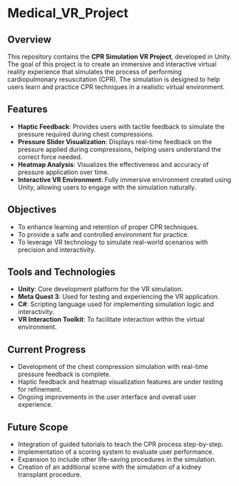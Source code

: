 # Medical_VR_Project

## Overview

This repository contains the **CPR Simulation VR Project**, developed in Unity. The goal of this project is to create an immersive and interactive virtual reality experience that simulates the process of performing cardiopulmonary resuscitation (CPR). The simulation is designed to help users learn and practice CPR techniques in a realistic virtual environment.

## Features

- **Haptic Feedback**: Provides users with tactile feedback to simulate the pressure required during chest compressions.
- **Pressure Slider Visualization**: Displays real-time feedback on the pressure applied during compressions, helping users understand the correct force needed.
- **Heatmap Analysis**: Visualizes the effectiveness and accuracy of pressure application over time.
- **Interactive VR Environment**: Fully immersive environment created using Unity, allowing users to engage with the simulation naturally.

## Objectives

- To enhance learning and retention of proper CPR techniques.
- To provide a safe and controlled environment for practice.
- To leverage VR technology to simulate real-world scenarios with precision and interactivity.

## Tools and Technologies

- **Unity**: Core development platform for the VR simulation.
- **Meta Quest 3**: Used for testing and experiencing the VR application.
- **C#**: Scripting language used for implementing simulation logic and interactivity.
- **VR Interaction Toolkit**: To facilitate interaction within the virtual environment.

## Current Progress

- Development of the chest compression simulation with real-time pressure feedback is complete.
- Haptic feedback and heatmap visualization features are under testing for refinement.
- Ongoing improvements in the user interface and overall user experience.

## Future Scope

- Integration of guided tutorials to teach the CPR process step-by-step.
- Implementation of a scoring system to evaluate user performance.
- Expansion to include other life-saving procedures in the simulation.
- Creation of an additional scene with the simulation of a kidney transplant procedure.
